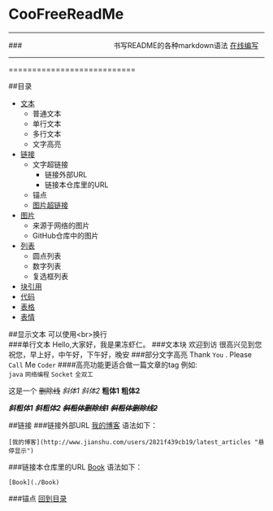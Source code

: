 # CooFreeReadMe
****
###　　　　　　　　　　　　     书写README的各种markdown语法 [在线编写](https://www.zybuluo.com/mdeditor?url=https://www.zybuluo.com/static/editor/md-help.markdown#14-html-￦ﾠﾇ￧ﾭﾾ)
****
===========================

##<a name="index"/>目录


* [文本](#text)
    * 普通文本
    * 单行文本
    * 多行文本
    * 文字高亮
* [链接](#link) 
    * 文字超链接
        *  链接外部URL
        *  链接本仓库里的URL
    *  锚点
    * [图片超链接](#piclink)
* [图片](#pic)
    * 来源于网络的图片
    * GitHub仓库中的图片
* [列表](#dot)
    * 圆点列表
    * 数字列表
    * 复选框列表
* [块引用](#blockquotes)
* [代码](#code)
* [表格](#table) 
* [表情](#emoji)





##<a name="text"/>显示文本
可以使用\<br>换行<br>
###单行文本
    Hello,大家好，我是果冻虾仁。
###文本块
    欢迎到访
    很高兴见到您
    祝您，早上好，中午好，下午好，晚安
###部分文字高亮
Thank `You` . Please `Call` Me `Coder`
####高亮功能更适合做一篇文章的tag
例如:<br>
`java` `网络编程` `Socket` `全双工`


这是一个 ~~删除线~~
*斜体1*   _斜体2_ **粗体1**  __粗体2__

***斜粗体1***     ___斜粗体2___    ***~~斜粗体删除线1~~***    ~~***斜粗体删除线2***~~

##<a name="link"/>链接
###链接外部URL
[我的博客](http://www.jianshu.com/users/2821f439cb19/latest_articles "http://www.jianshu.com/users/2821f439cb19/latest_articles")   语法如下：
```
[我的博客](http://www.jianshu.com/users/2821f439cb19/latest_articles "悬停显示")
```
###链接本仓库里的URL
[Book](./CooFreeReadme)
语法如下：
```
[Book](./Book)
```

###锚点
[回到目录](#index)  




